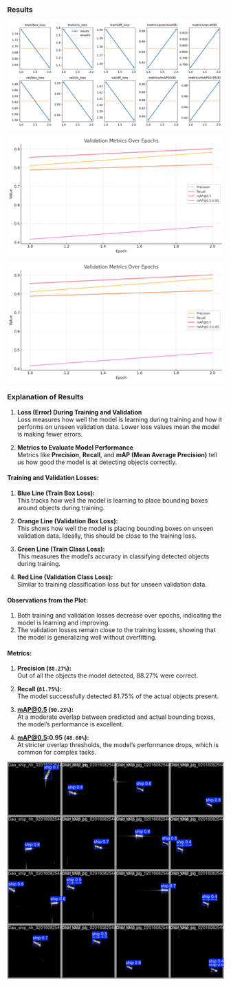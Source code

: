 ### Results

![Results Plot](results.png "Results")

![Validation Metrics Over Epochs Plot](validation-metrics-over-epoch.png "Validation Metrics Over Epochs")

![Training and Validation Losses Over Epochs Plot](validation-metrics-over-epoch.png "Training and Validation Losses Over Epochs")
### Explanation of Results

1. **Loss (Error) During Training and Validation**  
   Loss measures how well the model is learning during training and how it performs on unseen validation data. Lower loss values mean the model is making fewer errors.

2. **Metrics to Evaluate Model Performance**  
   Metrics like **Precision**, **Recall**, and **mAP (Mean Average Precision)** tell us how good the model is at detecting objects correctly.


#### Training and Validation Losses:
1. **Blue Line (Train Box Loss):**  
   This tracks how well the model is learning to place bounding boxes around objects during training.

2. **Orange Line (Validation Box Loss):**  
   This shows how well the model is placing bounding boxes on unseen validation data. Ideally, this should be close to the training loss.

3. **Green Line (Train Class Loss):**  
   This measures the model’s accuracy in classifying detected objects during training.

4. **Red Line (Validation Class Loss):**  
   Similar to training classification loss but for unseen validation data.


#### Observations from the Plot:
1. Both training and validation losses decrease over epochs, indicating the model is learning and improving.
2. The validation losses remain close to the training losses, showing that the model is generalizing well without overfitting.


#### Metrics:
1. **Precision (`88.27%`):**  
   Out of all the objects the model detected, 88.27% were correct.

2. **Recall (`81.75%`):**  
   The model successfully detected 81.75% of the actual objects present.

3. **mAP@0.5 (`90.23%`):**  
   At a moderate overlap between predicted and actual bounding boxes, the model’s performance is excellent.

4. **mAP@0.5:0.95 (`48.60%`):**  
   At stricter overlap thresholds, the model’s performance drops, which is common for complex tasks.


![Example](val_batch1_pred.jpg "Example")